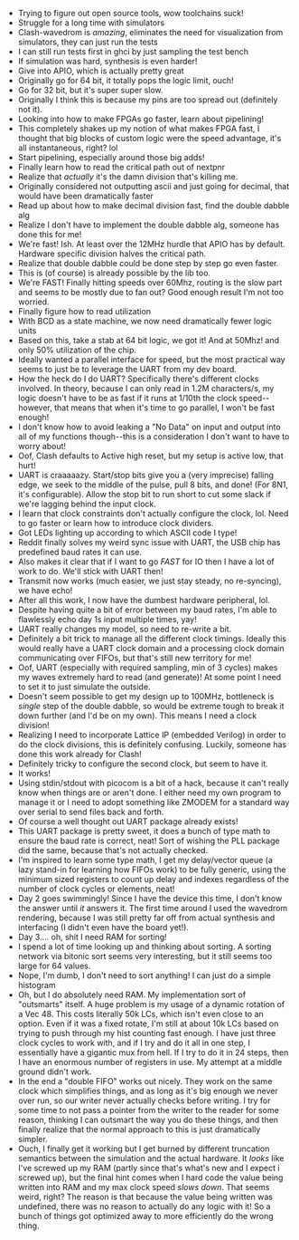 - Trying to figure out open source tools, wow toolchains suck!
- Struggle for a long time with simulators
- Clash-wavedrom is _amazing_, eliminates the need for visualization from simulators, they can just run the tests
- I can still run tests first in ghci by just sampling the test bench
- If simulation was hard, synthesis is even harder!
- Give into APIO, which is actually pretty great
- Originally go for 64 bit, it totally pops the logic limit, ouch!
- Go for 32 bit, but it's super super slow.
- Originally I think this is because my pins are too spread out (definitely not it).
- Looking into how to make FPGAs go faster, learn about pipelining!
- This completely shakes up my notion of what makes FPGA fast, I thought that big blocks of custom logic were the speed advantage, it's all instantaneous, right? lol
- Start pipelining, especially around those big adds!
- Finally learn how to read the critical path out of nextpnr
- Realize that _actually_ it's the damn division that's killing me.
- Originally considered not outputting ascii and just going for decimal, that would have been dramatically faster
- Read up about how to make decimal division fast, find the double dabble alg
- Realize I don't have to implement the double dabble alg, someone has done this for me!
- We're fast!  Ish.  At least over the 12MHz hurdle that APIO has by default.  Hardware specific division halves the critical path.
- Realize that double dabble could be done step by step go even faster.
- This is (of course) is already possible by the lib too.
- We're FAST!  Finally hitting speeds over 60Mhz, routing is the slow part and seems to be mostly due to fan out?  Good enough result I'm not too worried.
- Finally figure how to read utilization
- With BCD as a state machine, we now need dramatically fewer logic units
- Based on this, take a stab at 64 bit logic, we got it!  And at 50Mhz! and only 50% utilization of the chip.
- Ideally wanted a parallel interface for speed, but the most practical way seems to just be to leverage the UART from my dev board.
- How the heck do I do UART?  Specifically there's different clocks involved.  In theory, because I can only read in 1.2M characters/s, my logic doesn't have to be as fast if it runs at 1/10th the clock speed--however, that means that when it's time to go parallel, I won't be fast enough!
- I don't know how to avoid leaking a "No Data" on input and output into all of my functions though--this is a consideration I don't want to have to worry about!
- Oof, Clash defaults to Active high reset, but my setup is active low, that hurt!
- UART is craaaaazy.  Start/stop bits give you a (very imprecise) falling edge, we seek to the middle of the pulse, pull 8 bits, and done!  (For 8N1, it's configurable).  Allow the stop bit to run short to cut some slack if we're lagging behind the input clock.
- I learn that clock constraints don't actually configure the clock, lol.  Need to go faster or learn how to introduce clock dividers.
- Got LEDs lighting up according to which ASCII code I type!
- Reddit finally solves my weird sync issue with UART, the USB chip has predefined baud rates it can use.
- Also makes it clear that if I want to go _FAST_ for IO then I have a lot of work to do.  We'll stick with UART then!
- Transmit now works (much easier, we just stay steady, no re-syncing), we have echo!
- After all this work, I now have the dumbest hardware peripheral, lol.
- Despite having quite a bit of error between my baud rates, I'm able to flawlessly echo day 1s input multiple times, yay!
- UART really changes my model, so need to re-write a bit.
- Definitely a bit trick to manage all the different clock timings.  Ideally this would really have a UART clock domain and a processing clock domain communicating over FIFOs, but that's still new territory for me!
- Oof, UART (especially with required sampling, min of 3 cycles) makes my waves extremely hard to read (and generate)!  At some point I need to set it to just simulate the outside.
- Doesn't seem possible to get my design up to 100MHz, bottleneck is _single_ step of the double dabble, so would be extreme tough to break it down further (and I'd be on my own).  This means I need a clock division!
- Realizing I need to incorporate Lattice IP (embedded Verilog) in order to do the clock divisions, this is definitely confusing.  Luckily, someone has done this work already for Clash!
- Definitely tricky to configure the second clock, but seem to have it.
- It works!
- Using stdin/stdout with picocom is a bit of a hack, because it can't really know when things are or aren't done.  I either need my own program to manage it or I need to adopt something like ZMODEM for a standard way over serial to send files back and forth.
- Of course a well thought out UART package already exists!
- This UART package is pretty sweet, it does a bunch of type math to ensure the baud rate is correct, neat!  Sort of wishing the PLL package did the same, because that's not actually checked.
- I'm inspired to learn some type math, I get my delay/vector queue (a lazy stand-in for learning how FIFOs work) to be fully generic, using the minimum sized registers to count up delay and indexes regardless of the number of clock cycles or elements, neat!
- Day 2 goes swimmingly!  Since I have the device this time, I don't know the answer until _it_ answers it.  The first time around I used the wavedrom rendering, because I was still pretty far off from actual synthesis and interfacing (I didn't even have the board yet!).
- Day 3.... oh, shit I need RAM for sorting!
- I spend a lot of time looking up and thinking about sorting.  A sorting network via bitonic sort seems very interesting, but it still seems too large for 64 values.
- Nope, I'm dumb, I don't need to sort anything! I can just do a simple histogram
- Oh, but I do absolutely need RAM.  My implementation sort of "outsmarts" itself.  A huge problem is my usage of a dynamic rotation of a Vec 48.  This costs literally 50k LCs, which isn't even close to an option.  Even if it was a fixed rotate, I'm still at about 10k LCs based on trying to push through my hist counting fast enough.  I have just three clock cycles to work with, and if I try and do it all in one step, I essentially have a gigantic mux from hell.  If I try to do it in 24 steps, then I have an enormous number of registers in use.  My attempt at a middle ground didn't work.
- In the end a "double FIFO" works out nicely.  They work on the same clock which simplifies things, and as long as it's big enough we never over run, so our writer never actually checks before writing.  I try for some time to not pass a pointer from the writer to the reader for some reason, thinking I can outsmart the way you do these things, and then finally realize that the normal approach to this is just dramatically simpler.
- Ouch, I finally get it working but I get burned by different truncation semantics between the simulation and the actual hardware.  It _looks_ like I've screwed up my RAM (partly since that's what's new and I expect i screwed up), but the final hint comes when I hard code the value being written into RAM and my max clock speed _slows down_.  That seems weird, right?  The reason is that because the value being written was undefined, there was no reason to actually do any logic with it!  So a bunch of things got optimized away to more efficiently do the wrong thing.
